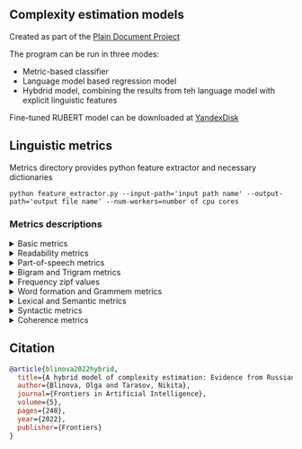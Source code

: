 ## Complexity estimation models
Created as part of the [Plain Document Project](https://www.plaindocument.org/)

The program can be run in three modes: 
* Metric-based classifier
* Language model based regression model
* Hybdrid model, combining the results from teh language model with explicit linguistic features

Fine-tuned RUBERT model can be downloaded at [YandexDisk](https://disk.yandex.ru/d/QcJarV_pXWy5hA)


## Linguistic metrics
Metrics directory provides python feature extractor and necessary dictionaries

```
python feature_extractor.py --input-path='input path name' --output-path='output file name' --num-workers=number of cpu cores
```

### Metrics descriptions
<details>
  <summary>Basic metrics</summary>
  
  
| Name  | Explanation | Explanation (in Russian) |
| ------------- | ------------- | ------------- |
| N_word | Number of word forms |количество токенов (словоформы) |
| V_word | Unique word forms |количество типов (словоформы) |
| N_lemma | Number of lemmas |количество токенов (леммы) |
| V_lemma | Unique lemmas |количество типов (леммы) |
| C | Number of symbols |количество знаков |
| punct | Number of punctuation marks |количество пунктуационных символов |
| let | Number of letters |количество букв |
| N | Number of numerals |количество числовых символов |
| syl | Number of syllables |количество слогов |
| sent | Number of sentences |количество предложений |
| word_long | Number of long words (4 or more syllables) |количество длинных слов (4 и более слога)|
| word_long_pr | Proportion of long words |доля длинных слов |
| lemma_long | Number of long lemmas |количество длинных лемм |
| lemma_long_pr | Proportion of long lemmas |доля длинных лемм |
| comma_pr | Number of commas |доля запятых |
| ASL | ASL (average sentence length in words) |ASL (средняя длина предложения в словах) |
| ASS | ASS (average sentence length in syllables) |ASS (средняя длина предложения в слогах) |
| ASW | ASW (average word length in syllables) |ASW (средняя длина словоформы в слогах) |
| ACW | ACW (average word length in letters) |ACW (средняя длина словоформы в буквах)|
| L | L (average number of letters per 100 words) |L (среднее число букв на 100 словоформ) |
| S | S (average number of sentences per 100 words) |S (среднее число предложений на 100 словоформ) |
| TTR_word | SimpleTTR (tokens) |SimpleTTR (словоформы) |
| TTR_lemma | SimpleTTR (lemmas) |SimpleTTR (леммы) |
| Yule'sK_word | Yule's K (tokens) |Yule's K (словоформы) |
| Yule'sK_lemma | Yule's K (lemmas) |Yule's K (леммы) |
| Yule'sI_word | Yule's I (tokens) |Yule's I (словоформы) |
| Yule'sI_lemma | Yule's I (lemmas) |Yule's I (леммы) |
| hapax1_pr | Proportion of hapax legomena (lemmas) |доля гапаксов с частотой 1 (леммы) |
| hapax2_pr | Proportion of hapax dislegomena (lemmas) |доля гапаксов с частотой 2 (леммы) |
  
</details>

<details>
  <summary>Readability metrics</summary>
  
  
  
| Name  | Explanation | Formula |
| ------------- | ------------- | ------------- |
| FRE_GL | Adapted Flesch-Kincaid |GL = 0.5 * ASL + 8.4 * ASW – 15.59 |
| SMOG | Adapted SMOG (Simple Measure of Gobbledygook) |SMOG = 1,1 * sqrt((float(64,6) / sent) * word_long) + 0,05 |
| ARI | Adapted Automated Readability Index |ARI = 6,26 * (float(с) / N_word) + 0,2805 * (float(N_word) / sent) – 31,04 |
| DCI | Dale-Chale index |DCI = 0,552 * (100,0 * word_long / N_word) + 0,273 * (N_word / sent) |
| CLI | Coleman-Liau index |CLI = 0,055 * L – 0,35 * S – 20,33 |

  
</details>


<details>
  <summary>Part-of-speech metrics</summary>

| Name | Formula |
| ------------- | ------------- |
| Func_word_pr | func_word_pr= (ADP + AUX + CCONJ + PART + SCONJ) / pos |
| Verb_pr | Verb_pr = (VERB + AUX) / pos |
| Noun_pr | Noun_pr = (NOUN + PROPN) / pos |
| Adj_pr | Adj_pr = ADJ / pos |
| Pron_pr | Pron_pr = (DET + PRON) / pos |
| Autosem_pr | Autosem_pr = (ADJ + ADV + NOUN + NUM + PROPN + VERB) / pos |
| Nouns_pr | Nouns_pr = (ADJ + NOUN + PROPN) / pos |
| NVR | NVR = (NOUN + PROPN) / (VERB + AUX) |
| Cconj_ pr | Proportion of Cconj_ pr |
| Sconj_pr | Proportion of Sconj_pr |
| Adjs_pr | Proportion of Adjs_pr |
| Prtf_pr | Proportion of Prtf_pr |
| Prts_pr | Proportion of Prts_pr |
| Npro_pr | Proportion of Npro_pr |
| Pred_pr | Proportion of Pred_pr |
| Grnd_pr | Proportion of Grnd_pr |
| Infn_pr | Proportion of Infn_pr |
| Numr_pr | Proportion of Numr_pr |
| Prcl_pr | Proportion of Prcl_pr |
| Prep_pr | Proportion of Prep_pr |
| Comp_pr | Proportion of Comp_pr |
  
</details>


<details>
  <summary>Bigram and Trigram metrics</summary>

| Name | Proportion of |
| ------------- | ------------- |
| Pos_ngrams_1_pr | VERB +NOUN |
| Pos_ngrams_2_pr | NOUN + VERB |
| Pos_ngrams_3_pr | ADVB + VERB |
| Pos_ngrams_4_pr | ADJF + 'NOUN |
| Pos_ngrams_5_pr | NOUN + NOUN |
| Pos_ngrams_6_pr | NOUN + NOUN + NOUN |
| Pos_ngrams_7_pr | NOUN + NOUN, * gent |
| Pos_ngrams_8_pr | GRND + NOUN  |
| Pos_ngrams_9_pr | ADVB + GRND |
| Pos_ngrams_10_pr | PRTF + NOUN |
| Pos_ngrams_11_pr | NOUN + PRTF and NOUN + PNCT + PRTF |
| Pos_ngrams_12_pr | PRTF + ADVB' and PRTS + ADVB |
| Pos_ngrams_13_pr | NOUN + NOUN + NOUN + NOUN |
| Dyn_Stat | Dyn_Stat= (#'VERB +NOUN' + #'NOUN+ VERB' + #'ADVB + VERB' + #'GRND + NOUN' + #'ADVB + GRND') / (#'NOUN + NOUN' + #'ADJF + NOUN') |

</details>



<details>
  <summary>Frequency zipf values</summary>
  
| Name | Proportion of |
| ------------- | ------------- |
| Zipf_0_pr | Low frequency |
| Zipf_1_pr | Low frequency |
| Zipf_2_pr | Low frequency |
| Zipf_3_pr | Low frequency |
| Zipf_4_pr | Medium frequency |
| Zipf_5_pr | Medium frequency |
| Zipf_6_pr | Medium frequency |
| Zipf_7_pr | High frequency |
| Zipf_8_pr | High frequency |
  
</details>  


<details>
  <summary>Word formation and Grammem metrics</summary>

| Name  | Explainantion | Explainantion (in russian) |
| ------------- | ------------- | ------------- |
| Word_form | share of lemmas with "tails" including certain derivational affixes (or their fragments) |доля лемм с «хвостами», включающими определённые словообразовательные аффиксы (или их фрагменты) |
| Gen_pr | proportion of word forms in the genitive case |доля словоформ в родительном падеже |
| Ablt_pr | share of word forms in instrumental case |доля словоформ в творительном падеже |
| datv | proportion of word forms in the dative case |доля словоформ в дательном падеже |
| nomn | proportion of word forms in the nominative case |доля словоформ в именительном падеже |
| loct | proportion of word forms in the prepositional case |доля словоформ в предложном падеже |
| Adjf_pr | proportion of full adjectives |доля полных прилагательных |
| Neut_pr | proportion of neuter nouns |доля существительных среднего рода |
| Inan_pr | proportion of inanimate nouns |доля неодушевлённых существительных |
| 1P_pr | proportion of verbs in the form of the 1st person |доля глаголов в форме 1-го лица |
| 3P_pr | share of verbs in the form of the 3rd person |доля глаголов в форме 3-го лица |
| Pres_pr | proportion of verbs in the present tense |доля глаголов в форме настоящего времени |
| Futr_pr | proportion of verbs in the future tense |доля глаголов в форме будущего времени |
| Past_pr | proportion of verbs in the past tense |доля глаголов в форме прошедшего времени |
| Impf_pr | proportion of imperfective verbs |доля глаголов несовершенного вида |
| Perf_pr | proportion of perfective verbs |доля глаголов совершенного вида |
| Pssv_prtf_pr | proportion of full passive participles |доля полных страдательных причастий |
| Pssv_prts_pr | proportion of short passive participles |доля кратких страдательных причастий |
| Sja_verb_pr | proportion of personal verb forms ending in -sya |доля личных глагольных форм на -ся |
  
</details>    

<details>
  <summary>Lexical and Semantic metrics</summary>

| Name  | Explainantion | Explainantion (in russian) |
| ------------- | ------------- | ------------- |
| Yavl_pr | proportion of the lemma "to be" |доля леммы "являться" |
| Textdeixis_pr | proportion of text deixis words providing coherence |доля слов текстового дейксиса, обеспечивающих связность |
| Sokr_pr | proportion of graphic abbreviations |доля графических сокращений |
| Abbr_pr | share of abbreviations |доля аббревиатур |
| FZ_pr | share of references to federal laws such as "231-FZ" |доля указаний на федеральные законы типа "231-ФЗ" |
| Term_pr | share of legal terms |доля юридических терминов |
| Abstr_pr | fraction of abstract lemmas |доля абстрактных лемм |
| Deont_pr | share of lexical indicators of deontic possibility and necessity |доля лексических показателей деонтической возможности и необходимости |
| Prep_mw_pr | share of non-single-word prepositions |доля неоднословных предлогов |
| Conj_mw_pr | proportion of non-single-word turnovers in the function of a union or conjunction word |доля неоднословных оборотов в функции союза или союзного слова |
| LVC_pr | proportion of constructions with light verbs |доля конструкций с лёгкими глаголами |
| Arch_pr | proportion of archaic words and expressions |доля архаичных слов и выражений |
  
</details>      
  
<details>
  <summary>Syntactic metrics</summary>
 
| Name  | Explainantion | Explainantion (in russian) |
| ------------- | ------------- | ------------- |
| Acl_pr | share of clausal name modifiers, sentential definitions (relative clauses are taken into account separately) |доля клаузальных модификаторов имени, сентенциальных определений (относительные клаузы учитываются отдельно) |
| Acl:relcl_pr | proportion of relative clauses |доля относительных клауз |
| Advcl_pr | share of sentimental circumstances |доля сентенциальных обстоятельств |
| Advmod_pr | proportion of adverbial predicate modifiers (adverbs or adverbial groups) |доля наречных модификаторов предиката (наречий или наречных групп) |
| Amod_pr | proportion of adjectival name modifiers |доля адъективных модификаторов имени |
| Appos_pr | share of appositive constructions |доля аппозитивных конструкций |
| Aux:pass_pr | proportion of passive constructions with an auxiliary verb |доля пассивных конструкций со вспомогательным глаголом |
| Cc_pr | proportion of conjunctions associated with conjuncts by the syntactic relation "cc" (coordination) |доля союзов, связанных с конъюнктами синтаксическим отношением "cc" (координация)  |
| Ccomp_pr | proportion of constructions with sentential additions |доля конструкций с сентенциальными дополнениями |
| Compound_pr | proportion of compound (non-single-word) expressions |доля составных (неоднословных) выражений |
| Conj_pr | the proportion of conjuncts connected by coordinating conjunctions or unionless |доля конъюнктов, связанных сочинительными союзами или бессоюзно |
| Cop_pr | proportion of clauses with elements treated as connectives |доля клауз с элементами, трактуемыми как связочные |
| Csubj_pr | share of constructions "with a sentential subject" |доля конструкций «с сентенциальным субъектом» |
| Csubj:pass_pr | share of passive constructions "with a sentential subject" |доля пассивных конструкций «с сентенциальным субъектом» |
| Discourse_pr | the proportion of occurrences of elements that serve to segment the discourse and provide connectivity |доля вхождений элементов, служащих для сегментации дискурса и обеспечения связности |
| Mark_pr | percentage of occurrences of elements that introduce dependent clauses |доля вхождений элементов, вводящих зависимые клаузы |
| Nsubj_pr | proportion of occurrences of the active subject of the main or dependent clause |доля вхождений активного подлежащего главной или зависимой клаузы |
| Nsubj:pass_pr | proportion of occurrences of the passive subject of the main or dependent clause |доля вхождений пассивного подлежащего главной или зависимой клаузы |
| Nummod_pr | proportion of numerical noun modifiers |доля числовых модификаторов существительного |
| Orphan_pr | fraction of constructions with predicate ellipsis |доля конструкций с эллипсисом предиката |
| Parataxis_pr | the proportion of elements connected by a paratactical relationship with other elements (discourse-like equivalent of coordination), as well as a paraphrase |доля элементов, связанных паратактическим отношением с другими элементами (discourse-like equivalent of coordination), а также парафраз |
| Xcomp_pr | proportion of occurrences of sentential objects with an unexpressed subject |доля вхождений сентенциальных дополнений с невыраженным подлежащим |
  
</details>     


<details>
  <summary>Coherence metrics</summary>
 
| Name  | Explainantion | Explainantion (in russian) |
| ------------- | ------------- | ------------- |
| Cohes_1 | the number of repetitions of nouns in adjacent sentences |количество повторов существительных в соседних предложениях |
| Cohes_2 | the number of repetitions of grammes of tense and form for verbs in personal form (in neighboring sentences) |количество повторов граммем времени и вида у глаголов в личной форме (в соседних предложениях) |
  
  
</details> 




## Citation

```bibtex
@article{blinova2022hybrid,
  title={A hybrid model of complexity estimation: Evidence from Russian legal texts},
  author={Blinova, Olga and Tarasov, Nikita},
  journal={Frontiers in Artificial Intelligence},
  volume={5},
  pages={248},
  year={2022},
  publisher={Frontiers}
}
```
